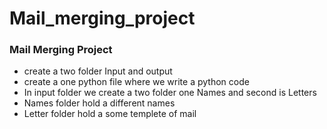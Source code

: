 # Mail_merging_project
<h3>Mail Merging Project</h3>
<ul>
  <li>
    create a two folder Input and output 
  </li>
  <li>create a one python file where we write a python code</li>
  <li>In input folder we create a two folder one Names and second is Letters</li>
  <li>Names folder hold a different names </li>
  <li>Letter folder hold a some templete of mail</li>
</ul>
